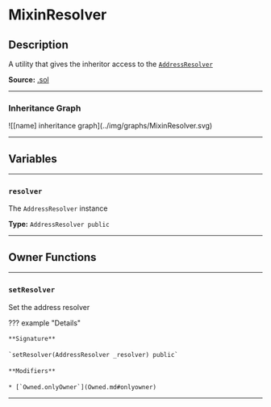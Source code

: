 # MixinResolver

## Description

A utility that gives the inheritor access to the [`AddressResolver`](AddressResolver.md)

**Source:** [.sol](https://github.com/Shadowsio/shadows/blob/master/contracts/MixinResolver.sol)

---

### Inheritance Graph


<centered-image>
    ![[name] inheritance graph](../img/graphs/MixinResolver.svg)
</centered-image>

---

## Variables

---


### `resolver`

The `AddressResolver` instance

**Type:** `AddressResolver public`

---

## Owner Functions

---

### `setResolver`

Set the address resolver

??? example "Details"

    **Signature**

    `setResolver(AddressResolver _resolver) public`

    **Modifiers**

    * [`Owned.onlyOwner`](Owned.md#onlyowner)

---
